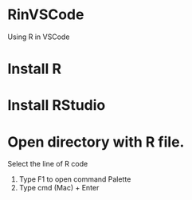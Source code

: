 # RinVSCode
Using R in VSCode


# Install R

# Install RStudio

# Open directory with R file.
Select the line of R code 

1. Type F1 to open command Palette
2. Type cmd (Mac) + Enter


